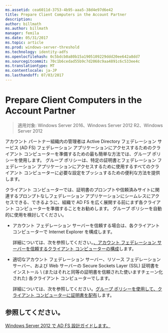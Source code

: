 ```yaml
---
ms.assetid: cea6011d-3753-4b95-aaa5-38d4e97d6e42
title: Prepare Client Computers in the Account Partner
description: 
author: billmath
ms.author: billmath
manager: femila
ms.date: 05/31/2017
ms.topic: article
ms.prod: windows-server-threshold
ms.technology: identity-adfs
ms.openlocfilehash: 0c5bdcb0a80b15a1905109229ddd20ee642a8dd7
ms.sourcegitcommit: 70c1b6cedad55b9c7d2068c9aa4891c6c533ee4c
ms.translationtype: MT
ms.contentlocale: ja-JP
ms.lasthandoff: 07/03/2017
---
```

# <a name="prepare-client-computers-in-the-account-partner"></a>Prepare Client Computers in the Account Partner

>適用対象: Windows Server 2016、Windows Server 2012 R2、Windows Server 2012

アカウント パートナー組織内の管理者は Active Directory フェデレーション サービス \(AD FS\) フェデレーション アプリケーションにアクセスするためのクライアント コンピューターを準備するための最も簡単な方法では、グループ ポリシーを使用します。 グループ ポリシーは、特定の証明書とフェデレーション フェデレーション アプリケーションにアクセスするために使用するすべてのクライアント コンピューターに必要な設定をプッシュするための便利な方法を提供します。  
  
クライアント コンピューターでは、証明書のプロンプトや信頼済みサイトに関連するプロンプトなしフェデレーション アプリケーションにシームレスにアクセスできる、できるように、組織で AD FS を広く展開する前にまず各クライアント コンピューターを準備することをお勧めします。 グループ ポリシーを自動的に使用を検討してください。  
  
-   アカウント フェデレーション サーバーを信頼する場合は、各クライアント コンピューターで Internet Explorer を構成します。  
  
    詳細については、次を参照してください。[、アカウント フェデレーション サーバーを信頼するクライアント コンピューターの構成](../../ad-fs/deployment/Configure-Client-Computers-to-Trust-the-Account-Federation-Server.md)します。  
  
-   適切なアカウント フェデレーション サーバー、リソース フェデレーション サーバー、および Web サーバーの Secure Sockets Layer \(SSL\) 証明書をインストール \ (またはそれと同等の証明書を信頼された使いますチェーン化された) 各クライアント コンピューターでします。  
  
    詳細については、次を参照してください。[グループ ポリシーを使用して、クライアント コンピューターに証明書を配布](../../ad-fs/deployment/Distribute-Certificates-to-Client-Computers-by-Using-Group-Policy.md)します。  
  

## <a name="see-also"></a>参照してください。
[Windows Server 2012 で AD FS 設計ガイドします。](AD-FS-Design-Guide-in-Windows-Server-2012.md)
